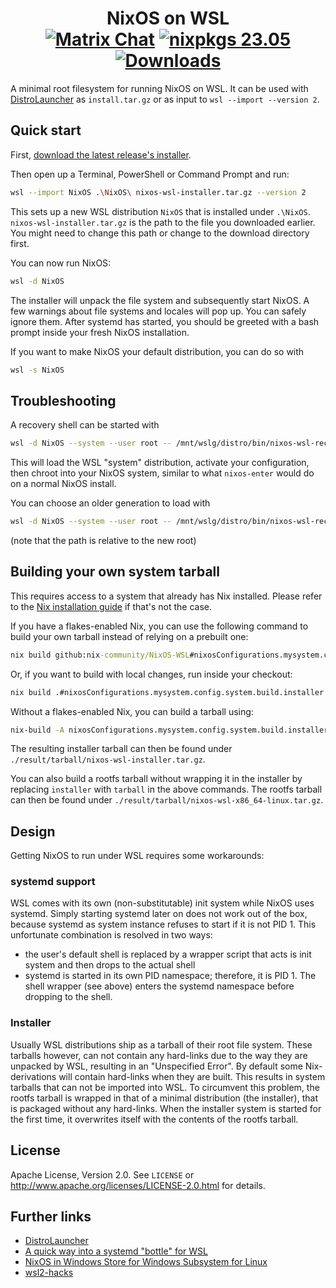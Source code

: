 <h1 align=center>
  NixOS on WSL<br />
  <a href="https://matrix.to/#/#wsl:nixos.org"><img src="https://img.shields.io/matrix/wsl:nixos.org?server_fqdn=nixos.ems.host&logo=matrix" alt="Matrix Chat" /></a>
  <a href="https://github.com/NixOS/nixpkgs/tree/nixos-23.05"><img src="https://img.shields.io/badge/nixpkgs-23.05-brightgreen" alt="nixpkgs 23.05" /></a>
  <a href="https://github.com/nix-community/NixOS-WSL/releases"><img alt="Downloads" src="https://img.shields.io/github/downloads/nix-community/NixOS-WSL/total"></a>
</h1>

A minimal root filesystem for running NixOS on WSL. It can be used with
[DistroLauncher](https://github.com/microsoft/WSL-DistroLauncher) as
`install.tar.gz` or as input to `wsl --import --version 2`.

## Quick start

First, [download the latest release\'s installer](https://github.com/nix-community/NixOS-WSL/releases/latest).

Then open up a Terminal, PowerShell or Command Prompt and run:

```sh
wsl --import NixOS .\NixOS\ nixos-wsl-installer.tar.gz --version 2
```

This sets up a new WSL distribution `NixOS` that is installed under
`.\NixOS`. `nixos-wsl-installer.tar.gz` is the path to the file you
downloaded earlier. You might need to change this path or change to the download directory first.

You can now run NixOS:

```sh
wsl -d NixOS
```

The installer will unpack the file system and subsequently start NixOS.
A few warnings about file systems and locales will pop up. You can
safely ignore them. After systemd has started, you should be greeted
with a bash prompt inside your fresh NixOS installation.

If you want to make NixOS your default distribution, you can do so with

```sh
wsl -s NixOS
```

## Troubleshooting

A recovery shell can be started with

```sh
wsl -d NixOS --system --user root -- /mnt/wslg/distro/bin/nixos-wsl-recovery
```

This will load the WSL "system" distribution, activate your configuration,
then chroot into your NixOS system, similar to what `nixos-enter` would do
on a normal NixOS install.

You can choose an older generation to load with

```sh
wsl -d NixOS --system --user root -- /mnt/wslg/distro/bin/nixos-wsl-recovery --system /nix/var/nix/profiles/system-42-link
```

(note that the path is relative to the new root)

## Building your own system tarball

This requires access to a system that already has Nix installed. Please refer to the [Nix installation guide](https://nixos.org/guides/install-nix.html) if that\'s not the case.

If you have a flakes-enabled Nix, you can use the following command to
build your own tarball instead of relying on a prebuilt one:

```cmd
nix build github:nix-community/NixOS-WSL#nixosConfigurations.mysystem.config.system.build.installer
```

Or, if you want to build with local changes, run inside your checkout:

```cmd
nix build .#nixosConfigurations.mysystem.config.system.build.installer
```

Without a flakes-enabled Nix, you can build a tarball using:

```cmd
nix-build -A nixosConfigurations.mysystem.config.system.build.installer
```

The resulting installer tarball can then be found under
`./result/tarball/nixos-wsl-installer.tar.gz`.

You can also build a rootfs tarball without wrapping it in the installer
by replacing `installer` with `tarball` in the above commands. The
rootfs tarball can then be found under
`./result/tarball/nixos-wsl-x86_64-linux.tar.gz`.

## Design

Getting NixOS to run under WSL requires some workarounds:

### systemd support

WSL comes with its own (non-substitutable) init system while NixOS uses
systemd. Simply starting systemd later on does not work out of the box,
because systemd as system instance refuses to start if it is not PID 1.
This unfortunate combination is resolved in two ways:

- the user\'s default shell is replaced by a wrapper script that acts
    is init system and then drops to the actual shell
- systemd is started in its own PID namespace; therefore, it is PID 1.
    The shell wrapper (see above) enters the systemd namespace before
    dropping to the shell.

### Installer

Usually WSL distributions ship as a tarball of their root file system.
These tarballs however, can not contain any hard-links due to the way
they are unpacked by WSL, resulting in an \"Unspecified Error\". By
default some Nix-derivations will contain hard-links when they are
built. This results in system tarballs that can not be imported into
WSL. To circumvent this problem, the rootfs tarball is wrapped in that
of a minimal distribution (the installer), that is packaged without any
hard-links. When the installer system is started for the first time, it
overwrites itself with the contents of the rootfs tarball.

## License

Apache License, Version 2.0. See `LICENSE` or <http://www.apache.org/licenses/LICENSE-2.0.html> for details.

## Further links

- [DistroLauncher](https://github.com/microsoft/WSL-DistroLauncher)
- [A quick way into a systemd \"bottle\" for WSL](https://github.com/arkane-systems/genie)
- [NixOS in Windows Store for Windows Subsystem for Linux](https://github.com/NixOS/nixpkgs/issues/30391)
- [wsl2-hacks](https://github.com/shayne/wsl2-hacks)
